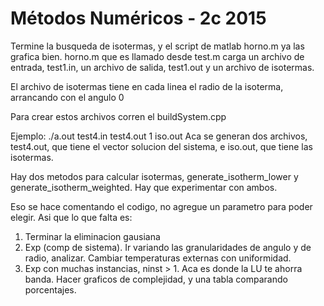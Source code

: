 # Métodos Numéricos - 2c 2015

Termine la busqueda de isotermas, y el script de matlab horno.m ya las grafica bien.
horno.m que es llamado desde test.m carga un archivo de entrada, test1.in, un archivo de salida, test1.out y un archivo de isotermas.

El archivo de isotermas tiene en cada linea el radio de la isoterma, arrancando con el angulo 0

Para crear estos archivos corren el buildSystem.cpp

Ejemplo:
./a.out test4.in test4.out 1 iso.out
Aca se generan dos archivos, test4.out, que tiene el vector solucion del sistema, e iso.out, que tiene las isotermas.

Hay dos metodos para calcular isotermas, generate_isotherm_lower y generate_isotherm_weighted. Hay que experimentar con ambos.

Eso se hace comentando el codigo, no agregue un parametro para poder elegir.
Asi que lo que falta es:
1. Terminar la eliminacion gausiana
2. Exp (comp de sistema). Ir variando las granularidades de angulo y de radio, analizar. Cambiar temperaturas externas con uniformidad.
3. Exp con muchas instancias, ninst > 1. Aca es donde la LU te ahorra banda. Hacer graficos de complejidad, y una tabla comparando porcentajes.
